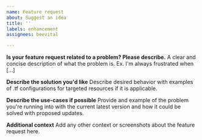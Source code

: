 ```yaml
---
name: Feature request
about: Suggest an idea
title: ''
labels: enhancement
assignees: beevital

---
```


**Is your feature request related to a problem? Please describe.**
A clear and concise description of what the problem is. Ex. I'm always frustrated when [...]

**Describe the solution you'd like**
Describe desired behavior with examples of .tf configurations for targeted resources if it is applicable. 

**Describe the use-cases if possible**
Provide and example of the problem you're running into with the current latest version and how it could be solved with proposed updates.

**Additional context**
Add any other context or screenshots about the feature request here.
